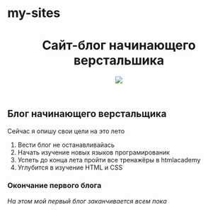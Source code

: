# my-sites
<head>
   <link href="outlines.css" rel="stylesheet">
</head>
<body>
<header>
<h1>Сайт-блог начинающего верстальшика</h1>
<div class="logo">
  <img src="http://freelancerblog.ru/wp-content/uploads/2015/01/html5-display.png" >
</div>
</header>
<main>
  <h2>Блог начинающего верстальщика</h2>
   <p>Сейчас я опишу свои цели на это лето</p> 
    <ol>
      <li>Вести блог не останавливайась</li>
      <li>Начать изучение новых языков програмированик</li>
      <li>Успеть до конца лета пройти все тренажёры в htmlacademy</li>
      <li>Углубится в изучение HTML и CSS</li>
   </ol>
</main>
<footer>
  <h3>Окончание первого блога</h3>
  <p><i>На этом мой первый блог заканчивается всем пока</i></p>
</footer> 
</body>
